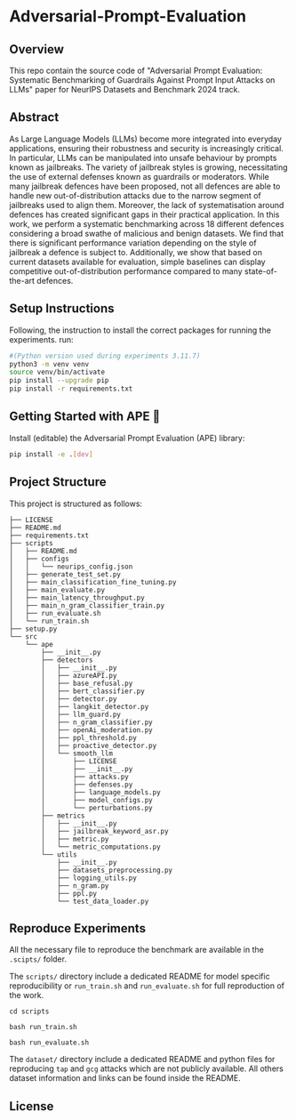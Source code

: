 # Adversarial-Prompt-Evaluation

## Overview

This repo contain the source code of "Adversarial Prompt Evaluation: Systematic
Benchmarking of Guardrails Against Prompt Input
Attacks on LLMs" paper for NeurIPS Datasets and Benchmark 2024 track. 

## Abstract

As Large Language Models (LLMs) become more integrated into everyday applications, ensuring their robustness and security is increasingly critical.
In particular, LLMs can be manipulated into unsafe behaviour by prompts known as jailbreaks. The variety of jailbreak styles is growing, necessitating the use of external defenses known as guardrails or moderators. While many jailbreak defences have been proposed, not all defences are able to handle new out-of-distribution attacks due to the narrow segment of jailbreaks used to align them.
Moreover, the lack of systematisation around defences has created significant gaps in their practical application.
In this work, we perform a systematic benchmarking across 18 different defences considering a broad swathe of malicious and benign datasets.
We find that there is significant performance variation depending on the style of jailbreak a defence is subject to.
Additionally, we show that based on current datasets available for evaluation, simple baselines can display competitive out-of-distribution performance compared to many state-of-the-art defences.


## Setup Instructions

Following, the instruction to install the correct packages for running the experiments. run:
```bash
#(Python version used during experiments 3.11.7)
python3 -m venv venv
source venv/bin/activate
pip install --upgrade pip
pip install -r requirements.txt
```

## Getting Started with APE 🦍
Install (editable) the Adversarial Prompt Evaluation (APE) library:
```bash
pip install -e .[dev]
```

## Project Structure
This project is structured as follows:

```
├── LICENSE
├── README.md
├── requirements.txt
├── scripts
│   ├── README.md
│   ├── configs
│   │   └── neurips_config.json
│   ├── generate_test_set.py
│   ├── main_classification_fine_tuning.py
│   ├── main_evaluate.py
│   ├── main_latency_throughput.py
│   ├── main_n_gram_classifier_train.py
│   ├── run_evaluate.sh
│   └── run_train.sh
├── setup.py
└── src
    └── ape
        ├── __init__.py
        ├── detectors
        │   ├── __init__.py
        │   ├── azureAPI.py
        │   ├── base_refusal.py
        │   ├── bert_classifier.py
        │   ├── detector.py
        │   ├── langkit_detector.py
        │   ├── llm_guard.py
        │   ├── n_gram_classifier.py
        │   ├── openAi_moderation.py
        │   ├── ppl_threshold.py
        │   ├── proactive_detector.py
        │   └── smooth_llm
        │       ├── LICENSE
        │       ├── __init__.py
        │       ├── attacks.py
        │       ├── defenses.py
        │       ├── language_models.py
        │       ├── model_configs.py
        │       └── perturbations.py
        ├── metrics
        │   ├── __init__.py
        │   ├── jailbreak_keyword_asr.py
        │   ├── metric.py
        │   └── metric_computations.py
        └── utils
            ├── __init__.py
            ├── datasets_preprocessing.py
            ├── logging_utils.py
            ├── n_gram.py
            ├── ppl.py
            └── test_data_loader.py

```

## Reproduce Experiments

All the necessary file to reproduce the benchmark are available in the `.scipts/` folder.

The `scripts/` directory include a dedicated README for model specific reproducibility or `run_train.sh` and `run_evaluate.sh` for full reproduction of the work.

```
cd scripts

bash run_train.sh

bash run_evaluate.sh
```


The `dataset/` directory include a dedicated README and python files for reproducing `tap` and `gcg` attacks which are not publicly available. All others dataset information and links can be found inside the README.
 
## License
